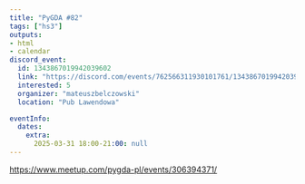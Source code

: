 ```yaml
---
title: "PyGDA #82"
tags: ["hs3"]
outputs:
- html
- calendar
discord_event:
  id: 1343867019942039602
  link: "https://discord.com/events/762566311930101761/1343867019942039602"
  interested: 5
  organizer: "mateuszbelczowski"
  location: "Pub Lawendowa"

eventInfo:
  dates:
    extra:
      2025-03-31 18:00-21:00: null
---
```

https://www.meetup.com/pygda-pl/events/306394371/
